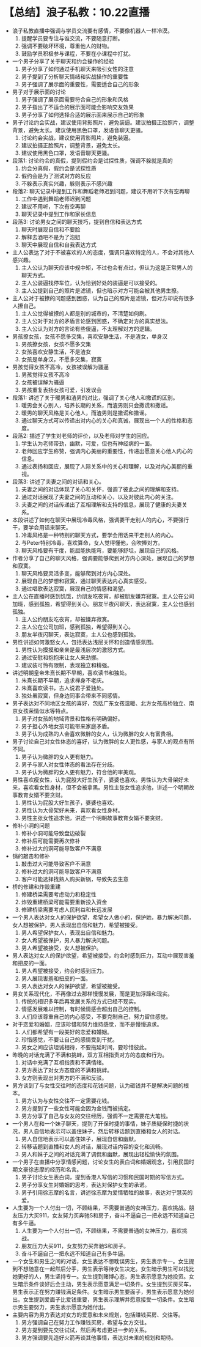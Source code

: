 # 【总结】浪子私教：10.22直播

-   浪子私教直播中强调与学员交流要有感情，不要像机器人一样冷漠。
    1.  提醒学员要专注与谁交流，不要随意打断。
    2.  强调不要破坏环境，尊重他人的财物。
    3.  鼓励学员积极参与课程，不要在小课程中打扰。
-   一个男子分享了关于聊天和约会操作的经验
    1.  男子分享了如何通过手机聊天来吸引女性的注意
    2.  男子提到了分析聊天情绪和实战操作的重要性
    3.  男子强调了展示面的重要性，需要适合自己的形象
-   男子对于展示面的讨论
    1.  男子强调了展示面需要符合自己的形象和风格
    2.  男子指出了不适合的展示面可能会影响交友效果
    3.  男子分享了如何选择合适的展示面来展示自己的形象
-   男子讨论约会实战，建议使用背影照片，避免装逼。建议拍摄正脸照片，调整背景，避免太长。建议使用黑色口罩，发语音聊天更骚。
    1.  讨论约会实战，建议使用背影照片，避免装逼。
    2.  建议拍摄正脸照片，调整背景，避免太长。
    3.  建议使用黑色口罩，发语音聊天更骚。
-   段落1: 讨论约会的真假，提到假约会是试探性质，强调不躲就是真的
    1.  约会分真假，假约会是试探性质
    2.  假约会是为了测试对方的反应
    3.  不躲表示真实兴趣，躲则表示不感兴趣
-   段落2: 聊天记录中提到工作和舞蹈老师迟到问题，建议不用听下次有空再聊
    1.  工作中遇到舞蹈老师迟到问题
    2.  建议不用听，下次有空再聊
    3.  聊天记录中提到工作和家长信息
-   段落3: 讨论男女之间的聊天技巧，提到自信和表达方式
    1.  聊天时展现自信和不要脸
    2.  解释去酒吧不是为了泡妞
    3.  聊天中展现自信和自我表达方式
-   主人公表达了对于不被喜欢的人的态度，强调只喜欢特定的人，不会对其他人感兴趣。
    1.  主人公认为聊天应该中规中矩，不过也会有点过，但认为这是正常男人的聊天方式。
    2.  主人公装逼找停车位，认为恰到好处的装逼是可以接受的。
    3.  主人公提到自己的照片是滤镜，但也暗示对方可能会被其他男生撩。
-   主人公对于被撩的问题感到困惑，认为自己的照片是滤镜，但对方却说有很多人撩自己。
    1.  主人公觉得被撩的人都是别的城市的，不清楚如何刷。
    2.  主人公对于对方的矛盾言论感到困惑，不确定对方的真实想法。
    3.  主人公认为对方的言论有些傻逼，不太理解对方的逻辑。
-   男孩撩女孩，女孩不愿多交集，喜欢安静生活，不是渣女，单身汉
    1.  男孩撩女孩，女孩不愿多交集
    2.  女孩喜欢安静生活，不是渣女
    3.  女孩是单身汉，不愿多交集，寂寞
-   男孩觉得女孩不高冷，女孩被误解为骚逼
    1.  男孩觉得女孩不高冷
    2.  女孩被误解为骚逼
    3.  男孩重复表扬女孩可爱，引发误会
-   段落1: 讲述了关于暖男和渣男的对比，强调了关心他人和撒谎的区别。
    1.  暖男会关心别人，培养长期的关系，而渣男则只会撒谎和撒谣。
    2.  暖男的聊天风格是关心他人，而渣男则是撒谎和撒谣。
    3.  通过聊天方式可以传递出对内心的关心和真诚，展现出一个人的性格和态度。
-   段落2: 描述了学生对老师的评价，以及老师对学生的回应。
    1.  学生认为老师带劲，幽默，可爱，但也有神经病的一面。
    2.  老师回应学生称赞，强调内心美丽的重要性，传递出愿意关心他人内心的信息。
    3.  通过表扬和回应，展现了人际关系中的关心和理解，以及对内心美丽的重视。
-   段落3: 讲述了夫妻之间的对话和关心。
    1.  夫妻之间的对话体现了关心和关怀，强调了彼此之间的理解和支持。
    2.  通过对话展现了夫妻之间的互动和关心，以及对彼此内心的关注。
    3.  夫妻之间的对话传递出了互相理解和支持的信息，展现了健康的夫妻关系。
-   本段讲述了如何在聊天中展现冷毒风格，强调要干走别人的内心，不要强行干，要学会用话来聊天。
    1.  冷毒风格是一种特别的聊天方式，要学会用话来干走别人的内心。
    2.  与Peter特别冷毒，喜欢算命，女人觉得懂他，会吹捧对方。
    3.  聊天风格要有干度，能屈能执能弯，要能够舒坦，展现自己的风格。
-   作者分享了自己的聊天风格，强调要能够爬到对方内心深处，展现自己的梦想和寂寞。
    1.  聊天风格要灵活多变，能够爬到对方内心深处。
    2.  展现自己的梦想和寂寞，通过聊天表达内心真实感受。
    3.  通过唱歌表达寂寞，展现自己的情感和渴望。
-   主人公在直播时感到饥饿，约朋友吃夜宵，却被朋友嫌弃寂寞。主人公在公司加班，感到孤独，希望得到关心。朋友半夜闪聊天，表达寂寞，主人公也感到孤独。
    1.  主人公约朋友吃夜宵，却被嫌弃寂寞。
    2.  主人公在公司加班，感到孤独，希望得到关心。
    3.  朋友半夜闪聊天，表达寂寞，主人公也感到孤独。
-   男性讲述如何激怒女人，包括表达浅层关怀和创造情感氛围。
    1.  男性认为摸摸和亲亲是最浅层次的激怒方式。
    2.  通过安慰和抱抱来让女人来劲挪。
    3.  建议装可怜有限制，表现独立和精强。
-   讲述明朝皇帝朱熹长期不早朝，喜欢读书和独处。
    1.  朱熹长期不早朝，追求禅身不老庆。
    2.  朱熹喜欢读书，古人说君子爱独处。
    3.  独处虽寂寞，但身边同事会带来不同感情。
-   男子表达对不同地区女孩的喜好，包括广东女孩温暖、北方女孩高桥独立、南京女孩荣情似水等特点。
    1.  男子对女孩的地域背景和性格有明确偏好。
    2.  男子担心外地女孩可能带来家庭矛盾。
    3.  男子认为成熟的人会喜欢微胖的女人，认为微胖的女人有富贵相。
-   男子讨论自己对女性体态的喜好，认为微胖的女人更性感，与家人的观点有所不同。
    1.  男子认为微胖的女人更有魅力。
    2.  男子与家人对女性体态的看法存在分歧。
    3.  男子认为微胖的女人更有魅力，符合他的审美观。
-   男性喜欢瘦女性，认为屁股大好生孩子，婆婆也喜欢。男性认为大骨架好未来，喜欢看女性身材，但不会被拿黑。男性主张女性追求他，讲述一个明朝故事教育女婿不要贪财。
    1.  男性认为屁股大好生孩子，婆婆也喜欢。
    2.  男性认为大骨架好未来，喜欢看女性身材。
    3.  男性主张女性追求他，讲述一个明朝故事教育女婿不要贪财。
-   修补小洞的问题
    1.  修补小洞可能导致盘边破裂
    2.  修补后可能需要再次修补
    3.  修补过大的洞可能导致客户不满意
-   锅的敲击和修补
    1.  敲击过大可能导致客户不满意
    2.  修补过大的洞可能导致客户不满意
    3.  客户可能选择找熟人购买新锅，导致失去生意
-   桥的修建和炸毁重建
    1.  修建桥梁需要考虑动力和稳定性
    2.  炸毁重建桥梁可能需要重新投入资金
    3.  修建桥梁需要考虑人民利益和长远发展
-   一个男人表达对女人的保护欲望，希望女人做小的，保护她，暴力解决问题，女人想被保护，男人表现出自信和魅力，希望被接受。
    1.  男人希望保护女人，表现出自信和魅力。
    2.  女人希望被保护，男人暴力解决问题。
    3.  男人希望被接受，女人想被保护。
-   男人表达对女人的保护欲望，希望被接受，约会时感到压力，互动中展现害羞和扭皮的一面。
    1.  男人希望被接受，约会时感到压力。
    2.  男人展现害羞和扭皮的一面。
    3.  男人表达对女人的保护欲望，希望被接受。
-   男女关系现代化，不再像过去那样慢慢发展，而是更加浮躁和现实。
    1.  传统的相识多年后再发展关系的方式已经不现实。
    2.  情感发展难以控制，有时候情感会超出自己的控制。
    3.  人们应该尊重自己的内心感受，不要克制自己，努力留住感觉。
-   对于恋爱和婚姻，应该珍惜和努力维持感觉，而不是慢慢追求。
    1.  人们都希望有一段美好的恋爱和婚姻。
    2.  珍惜感觉，不要让自己的感情受到干扰。
    3.  男女之间应该坦诚相待，不要拖延时间，要珍惜彼此。
-   昨晚的对话充满了不满和挑衅，双方互相指责对方的态度和行为。
    1.  对话中充满了互相指责和不满情绪。
    2.  男方表达了对女方态度的不满和挑衅。
    3.  女方则表现出对男方的不满和反驳。
-   男方谈到了与女性交往时的态度和花钱问题，认为砸钱并不是解决问题的根本。
    1.  男方认为与女性交往不一定需要花钱。
    2.  男方提到了一些女性可能会因为金钱而被搞定。
    3.  男方分享了自己与女友的交往经历，强调不一定需要花大笔钱。
-   一个男人在和一个妹子聊天，提到了开保时捷的事情，妹子质疑保时捷的状况，男人自信地表示可以盖住妹子，然后转移话题到直播和女人的对话。
    1.  男人自信地表示可以盖住妹子，展现自信和幽默。
    2.  转移话题到直播和女人的对话，展现对话内容的变化和流畅。
    3.  男人和妹子之间的对话充满了调侃和幽默，展现出轻松愉快的氛围。
-   一个男子在直播中分享情感问题，讨论女生的表白词和婚姻观念，引用民国时期文豪徐志摩的经历和名言。
    1.  男子讨论女生表白词，提到香港人写信的习惯和民国时期的写信方式。
    2.  男子分享女生对婚姻的思考，表达对保护女生的承诺。
    3.  男子引用徐志摩的名言，讲述徐志摩为爱情牺牲的故事，表达对宁慧英的爱。
-   人生要为一个人付出一切，不顾结果，不需要普通的女神压力，喜欢挑战。朋友压力大买911，女友努力买奔驰S和房子，奋斗不逼自己一把永远不知道自己有多牛逼。
    1.  人生要为一个人付出一切，不顾结果，不需要普通的女神压力，喜欢挑战。
    2.  朋友压力大买911，女友努力买奔驰S和房子。
    3.  奋斗不逼自己一把永远不知道自己有多牛逼。
-   一个女生和男生之间的对话，女生表达不想耽误男生，男生表示专一。女生提到不想随意在一起然后分手，男生表示等待女生决定。女生暗示男生可以找比她更好的人，男生坚持专一。女生提到赌博心态，男生表示愿意为她投资。女生暗示条件谈好后会主动，男生表示愿意满足一切条件。女生提到买房买车，男生表示正在努力赚钱满足条件。女生暗示男生要面子，男生表示愿意为她付出。女生提到爱面子比爱钱重要，男生表示理解并愿意接受一切条件。女生暗示男生要努力，男生表示愿意为她付出。
-   主要内容为男方表达对女方的爱意和未来规划，包括赚钱买房、交往等。
    1.  男方强调自己在努力工作赚钱买房，希望与女方交往。
    2.  男方提到要先交往试试，然后再考虑更进一步的关系。
    3.  男方强调要先造好火箭再谈其他事情，表达对未来的规划和期待。
